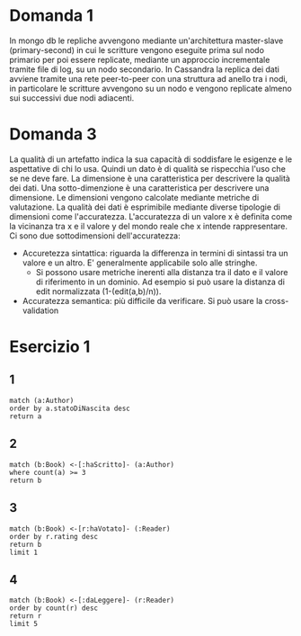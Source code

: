 # Domanda 1

In mongo db le repliche avvengono mediante un'architettura master-slave (primary-second) in cui le scritture vengono eseguite prima sul nodo primario per poi essere replicate, mediante un approccio incrementale tramite file di log, su un nodo secondario. In Cassandra la replica dei dati avviene tramite una rete peer-to-peer con una struttura ad anello tra i nodi, in particolare le scritture avvengono su un nodo e vengono replicate almeno sui successivi due nodi adiacenti.

# Domanda 3

La qualità di un artefatto indica la sua capacità di soddisfare le esigenze e le aspettative di chi lo usa.
Quindi un dato è di qualità se rispecchia l'uso che se ne deve fare. La dimensione è una caratteristica per descrivere la qualità dei dati. Una sotto-dimenzione è una caratteristica per descrivere una dimensione. Le dimensioni vengono calcolate mediante metriche di valutazione. La qualità dei dati è esprimibile mediante diverse tipologie di dimensioni come l'accuratezza.
L'accuratezza di un valore x è definita come la vicinanza tra x e il valore y del mondo reale che x intende rappresentare. Ci sono due sottodimensioni dell'accuratezza:

- Accuretezza sintattica: riguarda la differenza in termini di sintassi tra un valore e un altro. E' generalmente applicabile solo alle stringhe.
  - Si possono usare metriche inerenti alla distanza tra il dato e il valore di riferimento in un dominio. Ad esempio si può usare la distanza di edit normalizzata (1-(edit(a,b)/n)).
- Accuratezza semantica: più difficile da verificare. Si può usare la cross-validation

# Esercizio 1

## 1

```
match (a:Author)
order by a.statoDiNascita desc
return a
```

## 2

```
match (b:Book) <-[:haScritto]- (a:Author)
where count(a) >= 3
return b
```

## 3

```
match (b:Book) <-[r:haVotato]- (:Reader)
order by r.rating desc
return b
limit 1
```

## 4

```
match (b:Book) <-[:daLeggere]- (r:Reader)
order by count(r) desc
return r
limit 5
```
